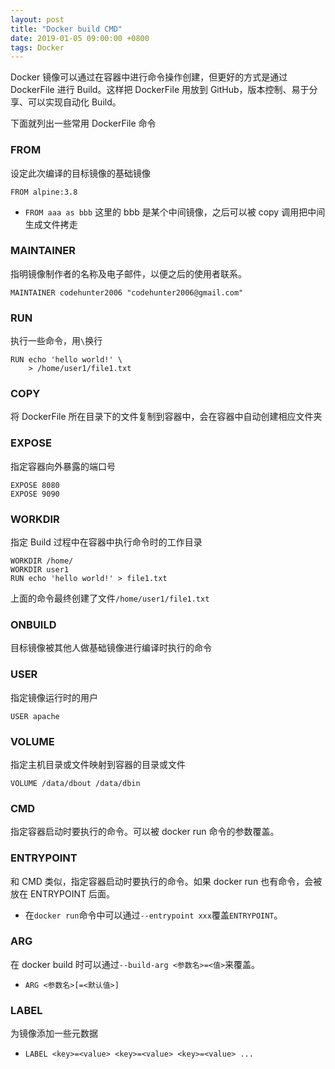 ```yaml
---
layout: post
title: "Docker build CMD"
date: 2019-01-05 09:00:00 +0800
tags: Docker
---
```


Docker 镜像可以通过在容器中进行命令操作创建，但更好的方式是通过 DockerFile 进行 Build。这样把 DockerFile 用放到 GitHub，版本控制、易于分享、可以实现自动化 Build。

下面就列出一些常用 DockerFile 命令

### FROM

设定此次编译的目标镜像的基础镜像

```
FROM alpine:3.8
```

- `FROM aaa as bbb`
  这里的 bbb 是某个中间镜像，之后可以被 copy 调用把中间生成文件拷走

### MAINTAINER

指明镜像制作者的名称及电子邮件，以便之后的使用者联系。

```
MAINTAINER codehunter2006 "codehunter2006@gmail.com"
```

### RUN

执行一些命令，用`\`换行

```
RUN echo 'hello world!' \
    > /home/user1/file1.txt
```

### COPY

将 DockerFile 所在目录下的文件复制到容器中，会在容器中自动创建相应文件夹

### EXPOSE

指定容器向外暴露的端口号

```
EXPOSE 8080
EXPOSE 9090
```

### WORKDIR

指定 Build 过程中在容器中执行命令时的工作目录

```
WORKDIR /home/
WORKDIR user1
RUN echo 'hello world!' > file1.txt
```

上面的命令最终创建了文件`/home/user1/file1.txt`

### ONBUILD

目标镜像被其他人做基础镜像进行编译时执行的命令

### USER

指定镜像运行时的用户

```
USER apache
```

### VOLUME

指定主机目录或文件映射到容器的目录或文件

```
VOLUME /data/dbout /data/dbin
```

### CMD

指定容器启动时要执行的命令。可以被 docker run 命令的参数覆盖。

### ENTRYPOINT

和 CMD 类似，指定容器启动时要执行的命令。如果 docker run 也有命令，会被放在 ENTRYPOINT 后面。

- 在`docker run`命令中可以通过`--entrypoint xxx`覆盖`ENTRYPOINT`。

### ARG

在 docker build 时可以通过`--build-arg <参数名>=<值>`来覆盖。

- `ARG <参数名>[=<默认值>]`

### LABEL

为镜像添加一些元数据

- `LABEL <key>=<value> <key>=<value> <key>=<value> ...`
